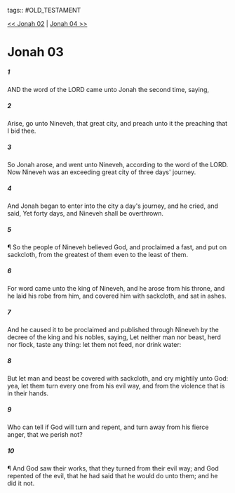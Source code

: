 tags:: #OLD_TESTAMENT

[<< Jonah 02](OLD_TESTAMENT/32_Jonah/Jonah_02.md) | [Jonah 04 >>](OLD_TESTAMENT/32_Jonah/Jonah_04.md)

# Jonah 03

##### 1

AND the word of the LORD came unto Jonah the second time, saying,

##### 2

Arise, go unto Nineveh, that great city, and preach unto it the preaching that I bid thee.

##### 3

So Jonah arose, and went unto Nineveh, according to the word of the LORD. Now Nineveh was an exceeding great city of three days' journey.

##### 4

And Jonah began to enter into the city a day's journey, and he cried, and said, Yet forty days, and Nineveh shall be overthrown.

##### 5

¶ So the people of Nineveh believed God, and proclaimed a fast, and put on sackcloth, from the greatest of them even to the least of them.

##### 6

For word came unto the king of Nineveh, and he arose from his throne, and he laid his robe from him, and covered him with sackcloth, and sat in ashes.

##### 7

And he caused it to be proclaimed and published through Nineveh by the decree of the king and his nobles, saying, Let neither man nor beast, herd nor flock, taste any thing: let them not feed, nor drink water:

##### 8

But let man and beast be covered with sackcloth, and cry mightily unto God: yea, let them turn every one from his evil way, and from the violence that is in their hands.

##### 9

Who can tell if God will turn and repent, and turn away from his fierce anger, that we perish not?

##### 10

¶ And God saw their works, that they turned from their evil way; and God repented of the evil, that he had said that he would do unto them; and he did it not.
